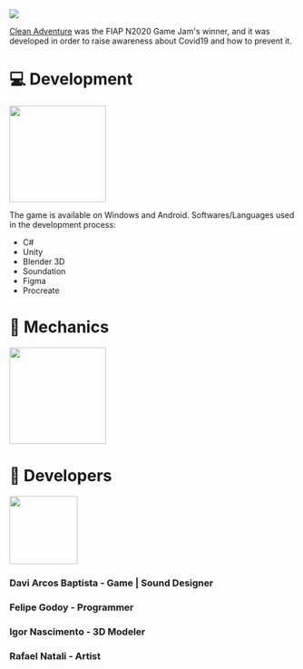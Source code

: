 <img src="https://github.com/felipegodoyf/game-jam-ps/blob/master/Assets/Sprites/itchio/banner.png?raw=true">

<a href="https://nanoknightstudio.itch.io/cleanadventure" target="_blank">Clean Adventure</a> was the FIAP N2020 Game Jam's winner, and it was developed in order to raise awareness about Covid19 and how to prevent it.

# :computer: Development
<img src="https://github.com/felipegodoyf/game-jam-ps/blob/master/Assets/Sprites/itchio/player.gif?raw=true" width="170">

The game is available on Windows and Android.
Softwares/Languages used in the development process:
- C#
- Unity
- Blender 3D
- Soundation
- Figma
- Procreate

# :wrench: Mechanics
<img src="https://github.com/felipegodoyf/game-jam-ps/blob/master/Assets/Sprites/itchio/corona.gif?raw=true" width="170">


# :man: Developers
<img src="https://github.com/felipegodoyf/game-jam-ps/blob/master/Assets/Sprites/itchio/ammo.gif?raw=true" width="120">

### <a src="" target="_blank">Davi Arcos Baptista</a> - Game | Sound Designer
### <a src="" target="_blank">Felipe Godoy</a> - Programmer
### <a src="" target="_blank">Igor Nascimento</a> - 3D Modeler
### <a src="" target="_blank">Rafael Natali</a> - Artist







